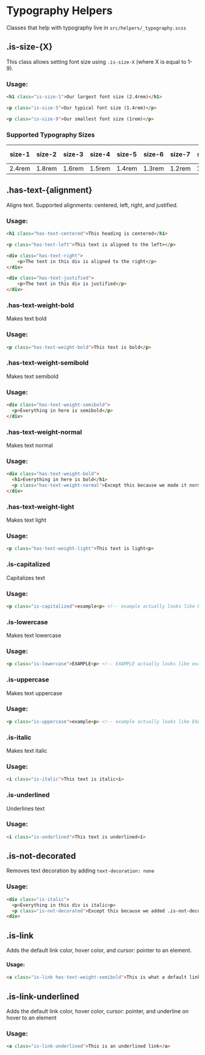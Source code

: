 # Typography Helpers
Classes that help with typography live in `src/helpers/_typography.scss`

## .is-size-{X}
This class allows setting font size using `.is-size-X` (where X is equal to 1-9).

### Usage:
```html
<h1 class="is-size-1">Our largest font size (2.4rem)</h1>

<p class="is-size-5">Our typical font size (1.4rem)</p>

<p class="is-size-9">Our smallest font size (1rem)</p>
```

### Supported Typography Sizes

| size-1 | size-2 | size-3 | size-4 | size-5 | size-6 | size-7 | size-8 | size-9 |
|--------|:------:|--------|--------|--------|--------|--------|--------|--------|
| 2.4rem | 1.8rem | 1.6rem | 1.5rem | 1.4rem | 1.3rem | 1.2rem | 1.1rem | 1rem   |

## .has-text-{alignment}

Aligns text.  Supported alignments: centered, left, right, and justified.

### Usage:
```html
<h1 class="has-text-centered">This heading is centered</h1>

<p class="has-text-left">This text is aligned to the left></p>

<div class="has-text-right">
	<p>The text in this div is aligned to the right</p>
</div>

<div class="has-text-justified">
	<p>The text in this div is justified</p>
</div>
```

### .has-text-weight-bold
Makes text bold

### Usage:
```html
<p class="has-text-weight-bold">This text is bold</p>
```

### .has-text-weight-semibold
Makes text semibold

### Usage:
```html
<div class="has-text-weight-semibold">
  <p>Everything in here is semibold</p>
</div>
```

### .has-text-weight-normal
Makes text normal

### Usage:
```html
<div class="has-text-weight-bold">
  <h1>Everything in here is bold</h1>
  <p class="has-text-weight-normal">Except this because we made it normal<p>
</div>
```

### .has-text-weight-light
Makes text light

### Usage:
```html
<p class="has-text-weight-light">This text is light<p>
```

### .is-capitalized
Capitalizes text

### Usage:
```html
<p class="is-capitalized">example<p> <!-- example actually looks like Example to the user -->
```

### .is-lowercase
Makes text lowercase

### Usage:
```html
<p class="is-lowercase">EXAMPLE<p> <!-- EXAMPLE actually looks like example to the user -->
```

### .is-uppercase
Makes text uppercase

### Usage:
```html
<p class="is-uppercase">example<p> <!-- example actually looks like EXAMPLE to the user -->
```

### .is-italic
Makes text italic

### Usage:
```html
<i class="is-italic">This text is italic<i>
```

### .is-underlined
Underlines text

### Usage:
```html
<i class="is-underlined">This text is underlined<i>
```

## .is-not-decorated
Removes text decoration by adding `text-decoration: none`

### Usage:
```html
<div class="is-italic">
  <p>Everything in this div is italic<p>
  <p class="is-not-decorated">Except this because we added .is-not-decorated to it</p>
<div>
```

## .is-link
Adds the default link color, hover color, and cursor: pointer to an element.

#### Usage:
```html
<a class="is-link has-text-weight-semibold">This is what a default link looks like</a>
```

## .is-link-underlined
Adds the default link color, hover color, cursor: pointer, and underline on hover to an element

### Usage:
```html
<a class="is-link-underlined">This is an underlined link</a>
```